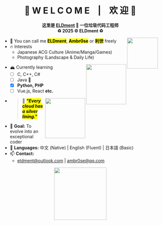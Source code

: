 <div align="center">
  <h1>🎉 W E L C O M E &nbsp&nbsp | &nbsp&nbsp 欢 迎 🎉</h1>
  <p><b>
    这里是 <a href = "https://github.com/ELDment">ELDment</a> 🎃 一位垃圾代码工程师<br>
    ♻️ 2025 ©️ ELDment ♻️
  </b></p>
</div>

<img align="right" height="100px" src="https://count.getloli.com/get/@ELDment?theme=rule34">

- 🌮 You can call me <mark>**ELDment**</mark>, <mark>**Ambr0se**</mark> or <mark>**利世**</mark> freely
- 🔥 Interests
  - Japanese ACG Culture (Anime/Manga/Games)
  - Photography (Landscape & Daily Life)

<picture>
  <source media="(prefers-color-scheme: dark)" srcset="https://github-readme-stats.vercel.app/api?username=ELDment&show_icons=true&include_all_commits=true&locale=en&theme=dark&hide_border=true">
  <source media="(prefers-color-scheme: light)" srcset="https://github-readme-stats.vercel.app/api?username=ELDment&show_icons=true&include_all_commits=true&locale=en&theme=buefy&hide_border=true">
  <img align="right" height="130px" src="">
</picture>

- 🏔️ Currently learning
  - [ ] C, C++, C#
  - [ ] Java 💪
  - [x] **Python, PHP**
  - [ ] Vue.js, React **etc.**

<picture>
  <source media="(prefers-color-scheme: dark)" srcset="https://github-readme-stats.vercel.app/api/top-langs/?username=ELDment&layout=compact&hide_title=false&locale=en&theme=dark&hide_border=true">
  <source media="(prefers-color-scheme: light)" srcset="https://github-readme-stats.vercel.app/api/top-langs/?username=ELDment&layout=compact&hide_title=false&locale=en&theme=buefy&hide_border=true">
  <img align="right" height="130px" src="">
</picture>

- > 🏹 <mark>***"Every cloud has a silver lining."***</mark>
- 🍰 **Goal:** To evolve into an exceptional coder
- 💬 **Languages:** 中文 (Native) | English (Fluent) | 日本語 (Basic)
- 📫 **Contact:**
  - [eldment@outlook.com](mailto:eldment@outlook.com) | [ambr0se@qq.com](mailto:ambr0se@qq.com)

<div align="center">
  <picture>
    <source media="(prefers-color-scheme: dark)" srcset="https://raw.githubusercontent.com/ELDment/ELDment/main/dist/github-snake-dark.svg">
    <source media="(prefers-color-scheme: light)" srcset="https://raw.githubusercontent.com/ELDment/ELDment/main/dist/github-snake.svg">
    <img height="170px" src="">
  </picture>
</div>
